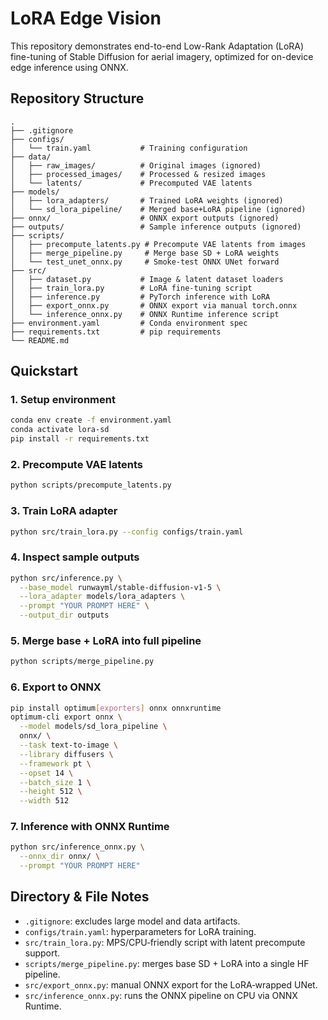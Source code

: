 # LoRA Edge Vision

This repository demonstrates end-to-end Low-Rank Adaptation (LoRA) fine-tuning of Stable Diffusion for aerial imagery, optimized for on-device edge inference using ONNX.

## Repository Structure

```
.
├── .gitignore
├── configs/
│   └── train.yaml           # Training configuration
├── data/
│   ├── raw_images/          # Original images (ignored)
│   ├── processed_images/    # Processed & resized images
│   └── latents/             # Precomputed VAE latents
├── models/
│   ├── lora_adapters/       # Trained LoRA weights (ignored)
│   └── sd_lora_pipeline/    # Merged base+LoRA pipeline (ignored)
├── onnx/                    # ONNX export outputs (ignored)
├── outputs/                 # Sample inference outputs (ignored)
├── scripts/
│   ├── precompute_latents.py # Precompute VAE latents from images
│   ├── merge_pipeline.py     # Merge base SD + LoRA weights
│   └── test_unet_onnx.py     # Smoke-test ONNX UNet forward
├── src/
│   ├── dataset.py           # Image & latent dataset loaders
│   ├── train_lora.py        # LoRA fine-tuning script
│   ├── inference.py         # PyTorch inference with LoRA
│   ├── export_onnx.py       # ONNX export via manual torch.onnx
│   └── inference_onnx.py    # ONNX Runtime inference script
├── environment.yaml         # Conda environment spec
├── requirements.txt         # pip requirements
└── README.md
```

## Quickstart

### 1. Setup environment

```bash
conda env create -f environment.yaml
conda activate lora-sd
pip install -r requirements.txt
```

### 2. Precompute VAE latents

```bash
python scripts/precompute_latents.py
```

### 3. Train LoRA adapter

```bash
python src/train_lora.py --config configs/train.yaml
```

### 4. Inspect sample outputs

```bash
python src/inference.py \
  --base_model runwayml/stable-diffusion-v1-5 \
  --lora_adapter models/lora_adapters \
  --prompt "YOUR PROMPT HERE" \
  --output_dir outputs
```

### 5. Merge base + LoRA into full pipeline

```bash
python scripts/merge_pipeline.py
```

### 6. Export to ONNX

```bash
pip install optimum[exporters] onnx onnxruntime
optimum-cli export onnx \
  --model models/sd_lora_pipeline \
  onnx/ \
  --task text-to-image \
  --library diffusers \
  --framework pt \
  --opset 14 \
  --batch_size 1 \
  --height 512 \
  --width 512
```

### 7. Inference with ONNX Runtime

```bash
python src/inference_onnx.py \
  --onnx_dir onnx/ \
  --prompt "YOUR PROMPT HERE"
```

## Directory & File Notes

- `.gitignore`: excludes large model and data artifacts.
- `configs/train.yaml`: hyperparameters for LoRA training.
- `src/train_lora.py`: MPS/CPU‐friendly script with latent precompute support.
- `scripts/merge_pipeline.py`: merges base SD + LoRA into a single HF pipeline.
- `src/export_onnx.py`: manual ONNX export for the LoRA‐wrapped UNet.
- `src/inference_onnx.py`: runs the ONNX pipeline on CPU via ONNX Runtime.

